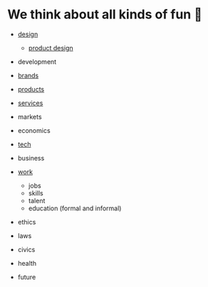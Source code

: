 

# We think about all kinds of fun 💩
* [design](https://theindustrydirect.com/design)
   * [product design](https://theindustrydirect.com/product-design)
* development  
  
* [brands](https://theindustrydirect.com/brands)
 * [products](https://theindustrydirect.com/products)
 * [services](https://theindustrydirect.com/services)

* markets
* economics

* [tech](https://theindustrydirect.com/tech)

* business

* [work](https://theindustrydirect.com/work)
  * jobs
  * skills
  * talent
  * education (formal and informal)


* ethics
* laws

* civics
* health
* future



